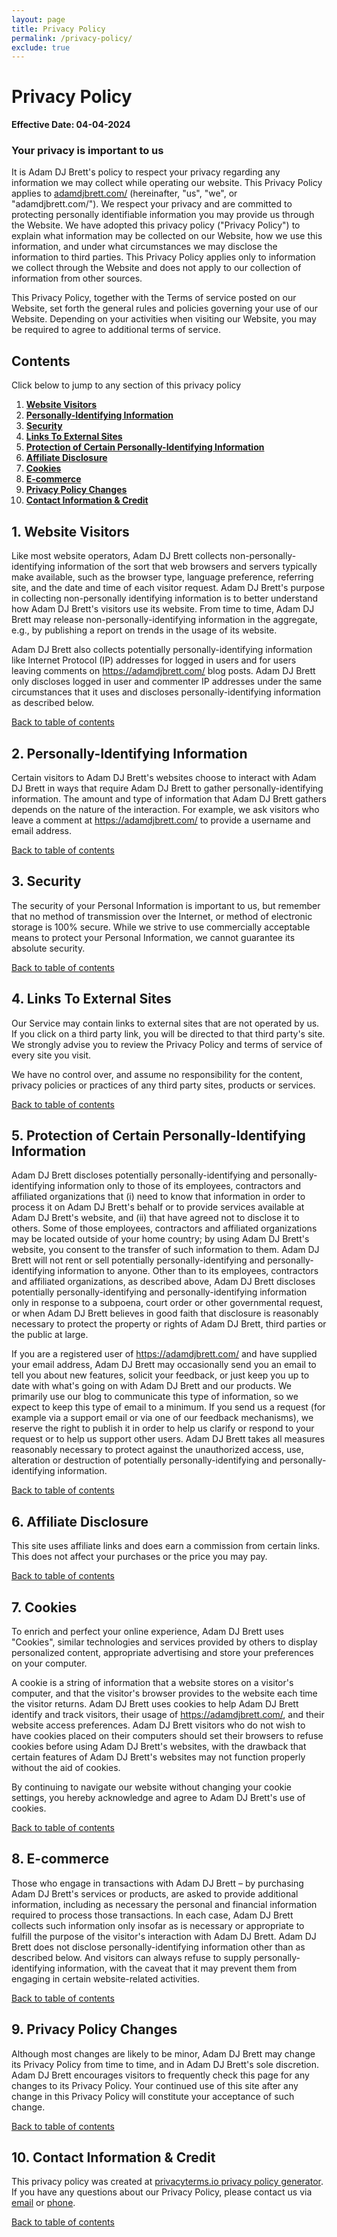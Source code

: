 ```yaml
---
layout: page
title: Privacy Policy
permalink: /privacy-policy/
exclude: true
---
```


Privacy Policy
==============

**Effective Date: 04-04-2024**

### Your privacy is important to us

It is Adam DJ Brett's policy to respect your privacy regarding any information we may collect while operating our website. This Privacy Policy applies to [adamdjbrett.com/](https://adamdjbrett.com/) (hereinafter, "us", "we", or "adamdjbrett.com/"). We respect your privacy and are committed to protecting personally identifiable information you may provide us through the Website. We have adopted this privacy policy ("Privacy Policy") to explain what information may be collected on our Website, how we use this information, and under what circumstances we may disclose the information to third parties. This Privacy Policy applies only to information we collect through the Website and does not apply to our collection of information from other sources.

This Privacy Policy, together with the Terms of service posted on our Website, set forth the general rules and policies governing your use of our Website. Depending on your activities when visiting our Website, you may be required to agree to additional terms of service.

Contents
--------

Click below to jump to any section of this privacy policy

1.  [**Website Visitors**](#websitevisitors)
2.  [**Personally-Identifying Information**](#PII)
3.  [**Security**](#Security)
4.  [**Links To External Sites**](#ExternalLinks)
5.  [**Protection of Certain Personally-Identifying Information**](#PIIProtection)
6.  [**Affiliate Disclosure**](#Affiliates)
7.  [**Cookies**](#Cookies)
8.  [**E-commerce**](#Ecommerce)
9.  [**Privacy Policy Changes**](#Changes)
10.  [**Contact Information & Credit**](#Credit)

1\. Website Visitors
--------------------

Like most website operators, Adam DJ Brett collects non-personally-identifying information of the sort that web browsers and servers typically make available, such as the browser type, language preference, referring site, and the date and time of each visitor request. Adam DJ Brett's purpose in collecting non-personally identifying information is to better understand how Adam DJ Brett's visitors use its website. From time to time, Adam DJ Brett may release non-personally-identifying information in the aggregate, e.g., by publishing a report on trends in the usage of its website.

Adam DJ Brett also collects potentially personally-identifying information like Internet Protocol (IP) addresses for logged in users and for users leaving comments on https://adamdjbrett.com/ blog posts. Adam DJ Brett only discloses logged in user and commenter IP addresses under the same circumstances that it uses and discloses personally-identifying information as described below.

[Back to table of contents](#tableofcontents)

2\. Personally-Identifying Information
--------------------------------------

Certain visitors to Adam DJ Brett's websites choose to interact with Adam DJ Brett in ways that require Adam DJ Brett to gather personally-identifying information. The amount and type of information that Adam DJ Brett gathers depends on the nature of the interaction. For example, we ask visitors who leave a comment at https://adamdjbrett.com/ to provide a username and email address.

[Back to table of contents](#tableofcontents)

3\. Security
------------

The security of your Personal Information is important to us, but remember that no method of transmission over the Internet, or method of electronic storage is 100% secure. While we strive to use commercially acceptable means to protect your Personal Information, we cannot guarantee its absolute security.

[Back to table of contents](#tableofcontents)

4\. Links To External Sites
---------------------------

Our Service may contain links to external sites that are not operated by us. If you click on a third party link, you will be directed to that third party's site. We strongly advise you to review the Privacy Policy and terms of service of every site you visit.

We have no control over, and assume no responsibility for the content, privacy policies or practices of any third party sites, products or services.

[Back to table of contents](#tableofcontents)

5\. Protection of Certain Personally-Identifying Information
------------------------------------------------------------

Adam DJ Brett discloses potentially personally-identifying and personally-identifying information only to those of its employees, contractors and affiliated organizations that (i) need to know that information in order to process it on Adam DJ Brett's behalf or to provide services available at Adam DJ Brett's website, and (ii) that have agreed not to disclose it to others. Some of those employees, contractors and affiliated organizations may be located outside of your home country; by using Adam DJ Brett's website, you consent to the transfer of such information to them. Adam DJ Brett will not rent or sell potentially personally-identifying and personally-identifying information to anyone. Other than to its employees, contractors and affiliated organizations, as described above, Adam DJ Brett discloses potentially personally-identifying and personally-identifying information only in response to a subpoena, court order or other governmental request, or when Adam DJ Brett believes in good faith that disclosure is reasonably necessary to protect the property or rights of Adam DJ Brett, third parties or the public at large.

If you are a registered user of https://adamdjbrett.com/ and have supplied your email address, Adam DJ Brett may occasionally send you an email to tell you about new features, solicit your feedback, or just keep you up to date with what's going on with Adam DJ Brett and our products. We primarily use our blog to communicate this type of information, so we expect to keep this type of email to a minimum. If you send us a request (for example via a support email or via one of our feedback mechanisms), we reserve the right to publish it in order to help us clarify or respond to your request or to help us support other users. Adam DJ Brett takes all measures reasonably necessary to protect against the unauthorized access, use, alteration or destruction of potentially personally-identifying and personally-identifying information.

[Back to table of contents](#tableofcontents)

6\. Affiliate Disclosure
------------------------

This site uses affiliate links and does earn a commission from certain links. This does not affect your purchases or the price you may pay.

[Back to table of contents](#tableofcontents)

7\. Cookies
-----------

To enrich and perfect your online experience, Adam DJ Brett uses "Cookies", similar technologies and services provided by others to display personalized content, appropriate advertising and store your preferences on your computer.

A cookie is a string of information that a website stores on a visitor's computer, and that the visitor's browser provides to the website each time the visitor returns. Adam DJ Brett uses cookies to help Adam DJ Brett identify and track visitors, their usage of https://adamdjbrett.com/, and their website access preferences. Adam DJ Brett visitors who do not wish to have cookies placed on their computers should set their browsers to refuse cookies before using Adam DJ Brett's websites, with the drawback that certain features of Adam DJ Brett's websites may not function properly without the aid of cookies.

By continuing to navigate our website without changing your cookie settings, you hereby acknowledge and agree to Adam DJ Brett's use of cookies.

[Back to table of contents](#tableofcontents)

8\. E-commerce
--------------

Those who engage in transactions with Adam DJ Brett – by purchasing Adam DJ Brett's services or products, are asked to provide additional information, including as necessary the personal and financial information required to process those transactions. In each case, Adam DJ Brett collects such information only insofar as is necessary or appropriate to fulfill the purpose of the visitor's interaction with Adam DJ Brett. Adam DJ Brett does not disclose personally-identifying information other than as described below. And visitors can always refuse to supply personally-identifying information, with the caveat that it may prevent them from engaging in certain website-related activities.

[Back to table of contents](#tableofcontents)

9\. Privacy Policy Changes
--------------------------

Although most changes are likely to be minor, Adam DJ Brett may change its Privacy Policy from time to time, and in Adam DJ Brett's sole discretion. Adam DJ Brett encourages visitors to frequently check this page for any changes to its Privacy Policy. Your continued use of this site after any change in this Privacy Policy will constitute your acceptance of such change.

[Back to table of contents](#tableofcontents)

10\. Contact Information & Credit
---------------------------------

This privacy policy was created at [privacyterms.io privacy policy generator](https://privacyterms.io/privacy-policy-generator/ "Privacy policy generator"). If you have any questions about our Privacy Policy, please contact us via [email](mailto:adam@adamdjbrett.com) or [phone](tel:).

[Back to table of contents](#tableofcontents)